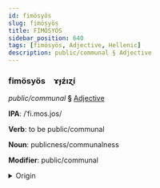 ```yaml
---
id: fimösyös
slug: fimösyös
title: FİMÖSYÖS
sidebar_position: 640
tags: [fimösyös, Adjective, Hellenic]
description: public/communal § Adjective
---
```


### fimösyös&emsp;<span kind="abugida">ɤɟƶ́ıɀ́ı</span>

*public/communal* **§** [Adjective](../../tags/Adjective)

**IPA**: /ˈfi.mos.jos/

**Verb**: to be public/communal

**Noun**: publicness/communalness

**Modifier**: public/communal

<details>
    <summary>Origin</summary>
    Greek δημόσιος dimósios /ðiˈmo.si.os/<br/>
    <em>Hellenic Language Family</em>
</details>